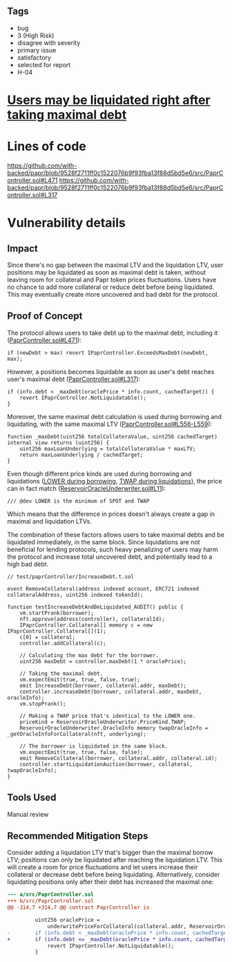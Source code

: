 ## Tags

- bug
- 3 (High Risk)
- disagree with severity
- primary issue
- satisfactory
- selected for report
- H-04

# [Users may be liquidated right after taking maximal debt](https://github.com/code-423n4/2022-12-backed-findings/issues/190) 

# Lines of code

https://github.com/with-backed/papr/blob/9528f2711ff0c1522076b9f93fba13f88d5bd5e6/src/PaprController.sol#L471
https://github.com/with-backed/papr/blob/9528f2711ff0c1522076b9f93fba13f88d5bd5e6/src/PaprController.sol#L317


# Vulnerability details

## Impact
Since there's no gap between the maximal LTV and the liquidation LTV, user positions may be liquidated as soon as maximal debt is taken, without leaving room for collateral and Papr token prices fluctuations. Users have no chance to add more collateral or reduce debt before being liquidated. This may eventually create more uncovered and bad debt for the protocol.
## Proof of Concept
The protocol allows users to take debt up to the maximal debt, including it ([PaprController.sol#L471](https://github.com/with-backed/papr/blob/9528f2711ff0c1522076b9f93fba13f88d5bd5e6/src/PaprController.sol#L471)):
```solidity
if (newDebt > max) revert IPaprController.ExceedsMaxDebt(newDebt, max);
```

However, a positions becomes liquidable as soon as user's debt reaches user's maximal debt ([PaprController.sol#L317](https://github.com/with-backed/papr/blob/9528f2711ff0c1522076b9f93fba13f88d5bd5e6/src/PaprController.sol#L317)):
```solidity
if (info.debt < _maxDebt(oraclePrice * info.count, cachedTarget)) {
    revert IPaprController.NotLiquidatable();
}
```

Moreover, the same maximal debt calculation is used during borrowing and liquidating, with the same maximal LTV ([PaprController.sol#L556-L559](https://github.com/with-backed/papr/blob/9528f2711ff0c1522076b9f93fba13f88d5bd5e6/src/PaprController.sol#L556-L559)):
```solidity
function _maxDebt(uint256 totalCollateraValue, uint256 cachedTarget) internal view returns (uint256) {
    uint256 maxLoanUnderlying = totalCollateraValue * maxLTV;
    return maxLoanUnderlying / cachedTarget;
}
```

Even though different price kinds are used during borrowing and liquidations ([LOWER during borrowing](https://github.com/with-backed/papr/blob/9528f2711ff0c1522076b9f93fba13f88d5bd5e6/src/PaprController.sol#L467), [TWAP during liquidations](https://github.com/with-backed/papr/blob/9528f2711ff0c1522076b9f93fba13f88d5bd5e6/src/PaprController.sol#L316)), the price can in fact match ([ReservoirOracleUnderwriter.sol#L11](https://github.com/with-backed/papr/blob/9528f2711ff0c1522076b9f93fba13f88d5bd5e6/src/ReservoirOracleUnderwriter.sol#L11)):
```solidity
/// @dev LOWER is the minimum of SPOT and TWAP
```
Which means that the difference in prices doesn't always create a gap in maximal and liquidation LTVs.

The combination of these factors allows users to take maximal debts and be liquidated immediately, in the same block. Since liquidations are not beneficial for lending protocols, such heavy penalizing of users may harm the protocol and increase total uncovered debt, and potentially lead to a high bad debt.

```solidity
// test/paprController/IncreaseDebt.t.sol

event RemoveCollateral(address indexed account, ERC721 indexed collateralAddress, uint256 indexed tokenId);

function testIncreaseDebtAndBeLiquidated_AUDIT() public {
    vm.startPrank(borrower);
    nft.approve(address(controller), collateralId);
    IPaprController.Collateral[] memory c = new IPaprController.Collateral[](1);
    c[0] = collateral;
    controller.addCollateral(c);

    // Calculating the max debt for the borrower.
    uint256 maxDebt = controller.maxDebt(1 * oraclePrice);

    // Taking the maximal debt.
    vm.expectEmit(true, true, false, true);
    emit IncreaseDebt(borrower, collateral.addr, maxDebt);
    controller.increaseDebt(borrower, collateral.addr, maxDebt, oracleInfo);
    vm.stopPrank();

    // Making a TWAP price that's identical to the LOWER one.
    priceKind = ReservoirOracleUnderwriter.PriceKind.TWAP;
    ReservoirOracleUnderwriter.OracleInfo memory twapOracleInfo = _getOracleInfoForCollateral(nft, underlying);

    // The borrower is liquidated in the same block.
    vm.expectEmit(true, true, false, false);
    emit RemoveCollateral(borrower, collateral.addr, collateral.id);
    controller.startLiquidationAuction(borrower, collateral, twapOracleInfo);
}
```

## Tools Used
Manual review
## Recommended Mitigation Steps
Consider adding a liquidation LTV that's bigger than the maximal borrow LTV; positions can only be liquidated after reaching the liquidation LTV. This will create a room for price fluctuations and let users increase their collateral or decrease debt before being liquidating.
Alternatively, consider liquidating positions only after their debt has increased the maximal one:
```diff
--- a/src/PaprController.sol
+++ b/src/PaprController.sol
@@ -314,7 +314,7 @@ contract PaprController is

         uint256 oraclePrice =
             underwritePriceForCollateral(collateral.addr, ReservoirOracleUnderwriter.PriceKind.TWAP, oracleInfo);
-        if (info.debt < _maxDebt(oraclePrice * info.count, cachedTarget)) {
+        if (info.debt <= _maxDebt(oraclePrice * info.count, cachedTarget)) {
             revert IPaprController.NotLiquidatable();
         }

```